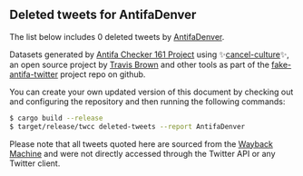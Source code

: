 ## Deleted tweets for AntifaDenver

The list below includes 0 deleted tweets by
[AntifaDenver](https://twitter.com/AntifaDenver).



Datasets generated by [Antifa Checker 161 Project](https://twitter.com/antifacheck161) using ✨[cancel-culture](https://github.com/travisbrown/cancel-culture)✨, an open source project by 
[Travis Brown](https://twitter.com/travisbrown) and other tools as part of the 
[fake-antifa-twitter](https://github.com/antifacheck161/fake-antifa-twitter) project repo on github.

You can create your own updated version of this document by checking out and configuring the
repository and then running the following commands:

```bash
$ cargo build --release
$ target/release/twcc deleted-tweets --report AntifaDenver
```

Please note that all tweets quoted here are sourced from the
[Wayback Machine](https://web.archive.org) and were not directly accessed through the Twitter API or
any Twitter client.

